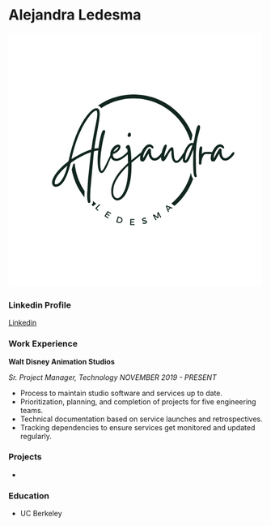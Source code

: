 # Alejandra Ledesma

![Logo](/images/Ale_Logo.png)

### Linkedin Profile
[Linkedin](https://www.linkedin.com/in/ledesmaalejandra/)


### Work Experience
**Walt Disney Animation Studios**

*Sr. Project Manager, Technology  NOVEMBER 2019 - PRESENT*
- Process to maintain studio software and services up to date.
- Prioritization, planning, and completion of projects for five engineering teams.
- Technical documentation based on service launches and retrospectives.
- Tracking dependencies to ensure services get monitored and updated regularly.

### Projects
- 
### Education
- UC Berkeley
